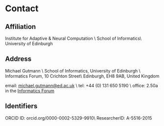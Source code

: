 # Contact

## Affiliation

Institute for Adaptive & Neural Computation \\
School of Informatics\\
University of Edinburgh

## Address

Michael Gutmann \\
School of Informatics, University of Edinburgh \\
Informatics Forum, 10 Crichton Street\\
Edinburgh, EH8 9AB, United Kingdom

email: michael.gutmann@ed.ac.uk \\
tel: +44 (0) 131 650 5190 \\
office: 2.50a in the [Informatics Forum](http://www.ed.ac.uk/informatics/about/location)

## Identifiers

ORCID ID: orcid.org/0000-0002-5329-9910\\
ResearcherID: A-5516-2015 




